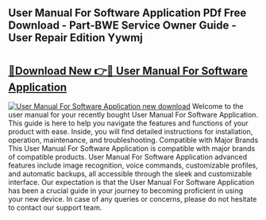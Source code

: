 ## User Manual For Software Application PDf Free Download - Part-BWE Service Owner Guide - User Repair Edition Yywmj

# <h2><a href="http://cf22399.oget.top/?id=User+Manual+For+Software+Application">🔗Download New 👉🔴 User Manual For Software Application</a></h2>

[![User Manual For Software Application new download](https://i.imgur.com/5g1atiW.png)](http://cf22399.oget.top/?id=User+Manual+For+Software+Application)
Welcome to the user manual for your recently bought User Manual For Software Application. This guide is here to help you navigate the features and functions of your product with ease. Inside, you will find detailed instructions for installation, operation, maintenance, and troubleshooting. Compatible with Major Brands This User Manual For Software Application is compatible with major brands of compatible products. User Manual For Software Application advanced features include image recognition, voice commands, customizable profiles, and automatic backups, all accessible through the sleek and customizable interface. Our expectation is that the User Manual For Software Application has been a crucial guide in your journey to becoming proficient in using your new device. In case of any queries or concerns, please do not hesitate to contact our support team.
